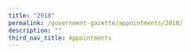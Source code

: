 ```yaml
---
title: "2018"
permalink: /government-gazette/appointments/2018/
description: ""
third_nav_title: Appointments
---
```

